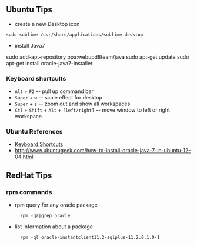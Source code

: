 Ubuntu Tips
-----------

+ create a new Desktop icon

`sudo sublime /usr/share/applications/sublime.desktop`

+ install Java7

<verbatim>
sudo add-apt-repository ppa:webupd8team/java  
sudo apt-get update  
sudo apt-get install oracle-java7-installer  
</verbatim>

### Keyboard shortcults

+ `Alt` + `F2` -- pull up command bar
+ `Super` + `w` -- scale effect for desktop
+ `Super` + `s` -- zoom out and show all workspaces
+ `Ctl` + `Shift` + `Alt` + `[left/right]` -- move window to left or right workspace

### Ubuntu References

* [Keyboard Shortcuts](https://help.ubuntu.com/community/KeyboardShortcuts)
* http://www.ubuntugeek.com/how-to-install-oracle-java-7-in-ubuntu-12-04.html

RedHat Tips
-----------

### rpm commands

* rpm query for any oracle package

 		rpm -qa|grep oracle

* list information about a package

		rpm -ql oracle-instantclient11.2-sqlplus-11.2.0.1.0-1
		

